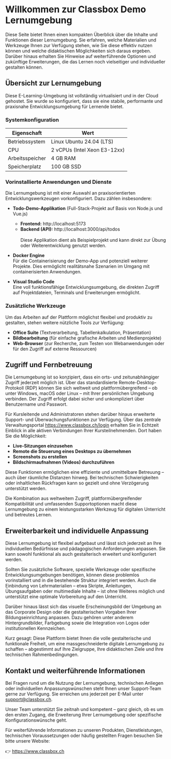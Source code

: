 # Willkommen zur Classbox Demo Lernumgebung

Diese Seite bietet Ihnen einen kompakten Überblick über die Inhalte und Funktionen dieser Lernumgebung. Sie erfahren, welche Materialien und Werkzeuge Ihnen zur Verfügung stehen, wie Sie diese effektiv nutzen können und welche didaktischen Möglichkeiten sich daraus ergeben. Darüber hinaus erhalten Sie Hinweise auf weiterführende Optionen und zukünftige Erweiterungen, die das Lernen noch vielseitiger und individueller gestalten können.

## Übersicht zur Lernumgebung

Diese E-Learning-Umgebung ist vollständig virtualisiert und in der Cloud gehostet. Sie wurde so konfiguriert, dass sie eine stabile, performante und praxisnahe Entwicklungsumgebung für Lernende bietet.

### Systemkonfiguration
| **Eigenschaft** | **Wert**                     |
| --------------- | ---------------------------- |
| Betriebssystem  | Linux Ubuntu 24.04 (LTS)     |
| CPU             | 2 vCPUs (Intel Xeon E3-12xx) |
| Arbeitsspeicher | 4 GB RAM                     |
| Speicherplatz   | 100 GB SSD                   |


### Vorinstallierte Anwendungen und Dienste
Die Lernumgebung ist mit einer Auswahl an praxisorientierten Entwicklungswerkzeugen vorkonfiguriert. Dazu zählen insbesondere:

- **Todo-Demo-Applikation** (Full-Stack-Projekt auf Basis von Node.js und Vue.js)
  - **Frontend:** http://localhost:5173
  - **Backend (API):** http://localhost:3000/api/todos<br><br>
    Diese Applikation dient als Beispielprojekt und kann direkt zur Übung oder Weiterentwicklung genutzt werden.

- **Docker Engine**<br>
Für die Containerisierung der Demo-App und potenziell weiterer Projekte. Dies ermöglicht realitätsnahe Szenarien im Umgang mit containerisierten Anwendungen.

- **Visual Studio Code**<br>
Eine voll funktionsfähige Entwicklungsumgebung, die direkten Zugriff auf Projektdateien, Terminals und Erweiterungen ermöglicht.

### Zusätzliche Werkzeuge
Um das Arbeiten auf der Plattform möglichst flexibel und produktiv zu gestalten, stehen weitere nützliche Tools zur Verfügung:

- **Office Suite** (Textverarbeitung, Tabellenkalkulation, Präsentation)
- **Bildbearbeitung** (für einfache grafische Arbeiten und Medienprojekte)
- **Web-Browser** (zur Recherche, zum Testen von Webanwendungen oder für den Zugriff auf externe Ressourcen)

## Zugriff und Fernbetreuung
Die Lernumgebung ist so konzipiert, dass ein orts- und zeitunabhängiger Zugriff jederzeit möglich ist. Über das standardisierte Remote-Desktop-Protokoll (RDP) können Sie sich weltweit und plattformübergreifend – ob unter Windows, macOS oder Linux – mit Ihrer persönlichen Umgebung verbinden. Der Zugriff erfolgt dabei sicher und unkompliziert über Benutzername und Passwort.

Für Kursleitende und Administratoren stehen darüber hinaus erweiterte Support- und Überwachungsfunktionen zur Verfügung. Über das zentrale Verwaltungsportal https://www.classbox.ch/login erhalten Sie in Echtzeit Einblick in alle aktiven Verbindungen Ihrer Kursteilnehmenden. Dort haben Sie die Möglichkeit:

- **Live-Sitzungen einzusehen**
- **Remote die Steuerung eines Desktops zu übernehmen**
- **Screenshots zu erstellen**
- **Bildschirmaufnahmen (Videos) durchzuführen**

Diese Funktionen ermöglichen eine effiziente und unmittelbare Betreuung – auch über räumliche Distanzen hinweg. Bei technischen Schwierigkeiten oder inhaltlichen Rückfragen kann so gezielt und ohne Verzögerung unterstützt werden.

Die Kombination aus weltweitem Zugriff, plattformübergreifender Kompatibilität und umfassenden Supportoptionen macht diese Lernumgebung zu einem leistungsstarken Werkzeug für digitalen Unterricht und betreutes Lernen.

## Erweiterbarkeit und individuelle Anpassung
Diese Lernumgebung ist flexibel aufgebaut und lässt sich jederzeit an Ihre individuellen Bedürfnisse und pädagogischen Anforderungen anpassen. Sie kann sowohl funktional als auch gestalterisch erweitert und konfiguriert werden.

Sollten Sie zusätzliche Software, spezielle Werkzeuge oder spezifische Entwicklungsumgebungen benötigen, können diese problemlos vorinstalliert und in die bestehende Struktur integriert werden. Auch die Einbindung von Lehrmaterialien – etwa Skripte, Anleitungen, Übungsaufgaben oder multimediale Inhalte – ist ohne Weiteres möglich und unterstützt eine optimale Vorbereitung auf den Unterricht.

Darüber hinaus lässt sich das visuelle Erscheinungsbild der Umgebung an das Corporate Design oder die gestalterischen Vorgaben Ihrer Bildungseinrichtung anpassen. Dazu gehören unter anderem Hintergrundbilder, Farbgebung sowie die Integration von Logos oder institutionellen Kennzeichen.

Kurz gesagt: Diese Plattform bietet Ihnen die volle gestalterische und funktionale Freiheit, um eine massgeschneiderte digitale Lernumgebung zu schaffen – abgestimmt auf Ihre Zielgruppe, Ihre didaktischen Ziele und Ihre technischen Rahmenbedingungen.

## Kontakt und weiterführende Informationen


Bei Fragen rund um die Nutzung der Lernumgebung, technischen Anliegen oder individuellen Anpassungswünschen steht Ihnen unser Support-Team gerne zur Verfügung. Sie erreichen uns jederzeit per E-Mail unter support@classbox.ch.

Unser Team unterstützt Sie zeitnah und kompetent – ganz gleich, ob es um den ersten Zugang, die Erweiterung Ihrer Lernumgebung oder spezifische Konfigurationswünsche geht.

Für weiterführende Informationen zu unseren Produkten, Dienstleistungen, technischen Voraussetzungen oder häufig gestellten Fragen besuchen Sie bitte unsere Website:

👉 https://www.classbox.ch